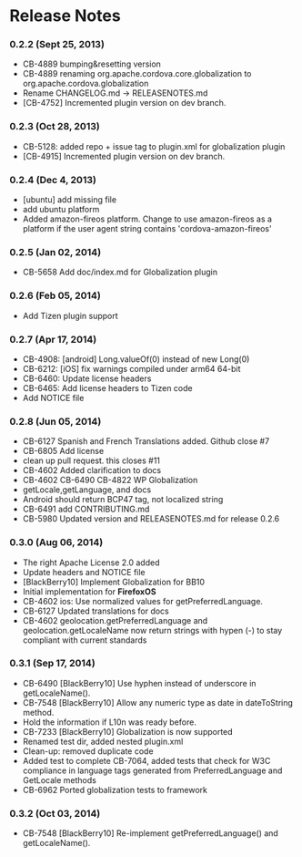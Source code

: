 <!--
#
# Licensed to the Apache Software Foundation (ASF) under one
# or more contributor license agreements.  See the NOTICE file
# distributed with this work for additional information
# regarding copyright ownership.  The ASF licenses this file
# to you under the Apache License, Version 2.0 (the
# "License"); you may not use this file except in compliance
# with the License.  You may obtain a copy of the License at
# 
# http://www.apache.org/licenses/LICENSE-2.0
# 
# Unless required by applicable law or agreed to in writing,
# software distributed under the License is distributed on an
# "AS IS" BASIS, WITHOUT WARRANTIES OR CONDITIONS OF ANY
#  KIND, either express or implied.  See the License for the
# specific language governing permissions and limitations
# under the License.
#
-->
# Release Notes

### 0.2.2 (Sept 25, 2013)
* CB-4889 bumping&resetting version
* CB-4889 renaming org.apache.cordova.core.globalization to org.apache.cordova.globalization
* Rename CHANGELOG.md -> RELEASENOTES.md
* [CB-4752] Incremented plugin version on dev branch.

 ### 0.2.3 (Oct 28, 2013)
* CB-5128: added repo + issue tag to plugin.xml for globalization plugin
* [CB-4915] Incremented plugin version on dev branch.

### 0.2.4 (Dec 4, 2013)
* [ubuntu] add missing file
* add ubuntu platform
* Added amazon-fireos platform. Change to use amazon-fireos as a platform if the user agent string contains 'cordova-amazon-fireos'

### 0.2.5 (Jan 02, 2014)
* CB-5658 Add doc/index.md for Globalization plugin

### 0.2.6 (Feb 05, 2014)
* Add Tizen plugin support

### 0.2.7 (Apr 17, 2014)
* CB-4908: [android] Long.valueOf(0) instead of new Long(0)
* CB-6212: [iOS] fix warnings compiled under arm64 64-bit
* CB-6460: Update license headers
* CB-6465: Add license headers to Tizen code
* Add NOTICE file

### 0.2.8 (Jun 05, 2014)
* CB-6127 Spanish and French Translations added. Github close #7
* CB-6805 Add license
* clean up pull request. this closes #11
* CB-4602 Added clarification to docs
* CB-4602 CB-6490 CB-4822 WP Globalization
* getLocale,getLanguage, and docs
* Android should return BCP47 tag, not localized string
* CB-6491 add CONTRIBUTING.md
* CB-5980 Updated version and RELEASENOTES.md for release 0.2.6

### 0.3.0 (Aug 06, 2014)
* The right Apache License 2.0 added
* Update headers and NOTICE file
* [BlackBerry10] Implement Globalization for BB10
* Initial implementation for **FirefoxOS**
* CB-4602 ios: Use normalized values for getPreferredLanguage.
* CB-6127 Updated translations for docs
* CB-4602 geolocation.getPreferredLanguage and geolocation.getLocaleName now return strings with hypen (-) to stay compliant with current standards

### 0.3.1 (Sep 17, 2014)
* CB-6490 [BlackBerry10] Use hyphen instead of underscore in getLocaleName().
* CB-7548 [BlackBerry10] Allow any numeric type as date in dateToString method.
* Hold the information if L10n was ready before.
* CB-7233 [BlackBerry10] Globalization is now supported
* Renamed test dir, added nested plugin.xml
* Clean-up: removed duplicate code
* Added test to complete CB-7064, added tests that check for W3C compliance in language tags generated from PreferredLanguage and GetLocale methods
* CB-6962 Ported globalization tests to framework

### 0.3.2 (Oct 03, 2014)
* CB-7548 [BlackBerry10] Re-implement getPreferredLanguage() and getLocaleName().
